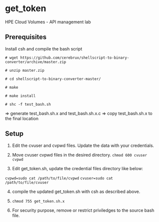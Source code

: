 # get_token
HPE Cloud Volumes - API management lab

## Prerequisites
Install csh and compile the bash script

`# wget https://github.com/cerebrux/shellscript-to-binary-converter/archive/master.zip`

`# unzip master.zip`

`# cd shellscript-to-binary-converter-master/`

`# make`

`# make install`

`# shc -f test_bash.sh`

=> generate test_bash.sh.x and test_bash.sh.x.c
=> copy test_bash.sh.x to the final location

## Setup
1. Edit the cvuser and cvpwd files. Update the data with your credentials. 

2. Move cvuser cvpwd files in the desired directory. `chmod 600 cvuser cvpwd`

3. Edit get_token.sh, update the credential files directory like below:

`cvpwd=sudo cat /path/to/file/cvpwd`
`cvuser=sudo cat /path/to/file/cvuser`

4. compile the updated get_token.sh with csh as described above.

5. `chmod 755 get_token.sh.x`

6. For security purpose, remove or restrict priviledges to the source bash file.
